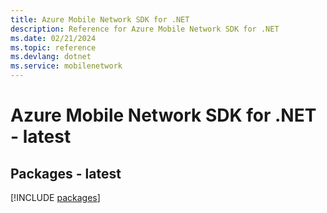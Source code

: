 ```yaml
---
title: Azure Mobile Network SDK for .NET
description: Reference for Azure Mobile Network SDK for .NET
ms.date: 02/21/2024
ms.topic: reference
ms.devlang: dotnet
ms.service: mobilenetwork
---
```

# Azure Mobile Network SDK for .NET - latest
## Packages - latest
[!INCLUDE [packages](mobile-network-index.md)]